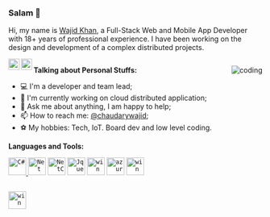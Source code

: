 ### Salam 👋

<!--
**chaudarywajid/chaudarywajid** is a ✨ _special_ ✨ repository because its `README.md` (this file) appears on your GitHub profile.

Here are some ideas to get you started:

- 🔭 I’m currently working on ...
- 🌱 I’m currently learning ...
- 👯 I’m looking to collaborate on ...
- 🤔 I’m looking for help with ...
- 💬 Ask me about ...
- 📫 How to reach me: ...
- 😄 Pronouns: ...
- ⚡ Fun fact: ...
-->

Hi, my name is [Wajid Khan](https://iamwajidkhan.com/), a Full-Stack Web and Mobile App Developer with 18+ years of professional experience. I have been working on the design and development of a complex distributed projects.

<a href="https://www.linkedin.com/in/chaudarywajid/" title="LinkdeIn" rel="nofollow">
  <img align="left" alt="LinkdeIn" width="22px" src="https://cdn.jsdelivr.net/npm/simple-icons@v3/icons/linkedin.svg" data-canonical-src="https://cdn.jsdelivr.net/npm/simple-icons@v3/icons/linkedin.svg" style="max-width: 100%;"></a>    

<a href="https://twitter.com/chaudarywajid" title="Twitter" rel="nofollow">
  <img align="left" alt="Twitter" width="22px" src="https://cdn.jsdelivr.net/npm/simple-icons@v3/icons/twitter.svg" data-canonical-src="https://cdn.jsdelivr.net/npm/simple-icons@v3/icons/twitter.svg" style="max-width: 100%;">
</a>

<a target="_blank" rel="noopener noreferrer" href="https://visitor-badge.glitch.me/badge?page_id=chaudarywajid">
<img src="https://visitor-badge.glitch.me/badge?page_id=chaudarywajid" alt="" data-canonical-src="https://visitor-badge.glitch.me/badge?page_id=chaudarywajid" style="max-width: 100%;"></a></p>

> 
<img alt="coding" align="right"  src="https://user-images.githubusercontent.com/5048841/179458980-cb7dace0-7bfe-4edd-9faa-2e5a916a9e3c.gif" style="max-width: 100%;">

**Talking about Personal Stuffs:**

- 💻 I&#39;m a developer and team lead;
- 🌱 I&#39;m currently working on cloud distributed application;
- 💬 Ask me about anything, I am happy to help;
- 📫 How to reach me: [@chaudarywajid](https://www.linkedin.com/in/chaudarywajid/);
- ⚽ My hobbies: Tech, IoT. Board dev and low level coding.




**Languages and Tools:**

<a href="https://docs.microsoft.com/en-us/dotnet/csharp/" title="C#" rel="nofollow">
    <code><img alt="C#" width="35" height="35" src="https://upload.wikimedia.org/wikipedia/commons/thumb/0/0d/C_Sharp_wordmark.svg/195px-C_Sharp_wordmark.svg.png" style="max-width: 100%;"></code>
  </a>  
  <code><img alt="Net" height="35" src="https://user-images.githubusercontent.com/5048841/179471959-ee299d92-3a4d-428f-8355-705e1dfc0bfa.png" style="max-width: 100%;"></code>
   <code><img alt="NetCore" width="35" src="https://user-images.githubusercontent.com/5048841/179468239-658217ab-0a64-46ef-a1c9-5aedcbe84098.png" style="max-width: 100%;"></code>
   <code><img alt="Jquery" height="35" src="https://user-images.githubusercontent.com/5048841/179473099-04ce3178-83cc-45b5-9d03-d5427f80dad4.png" style="max-width: 100%;"></code>
   <code><img alt="win" height="35" src="https://user-images.githubusercontent.com/5048841/179473805-255d7ebb-6ece-4838-826e-b1ea649988f1.png" style="max-width: 100%;"></code>
     <code><img alt="azure" height="35" src="https://user-images.githubusercontent.com/5048841/179474709-6ed41c2a-b18b-41e7-997d-b7a2f22c1335.png" style="max-width: 100%;"></code>
      <code><img alt="win" height="35" src="https://user-images.githubusercontent.com/5048841/179474882-d85877a1-566e-4229-a554-3f0e9304014c.png" style="max-width: 100%;"></code>
      
 <p dir="auto"></p>  
 <code><img alt="win" height="35" src="https://user-images.githubusercontent.com/5048841/179475059-d778a600-df6a-481d-9f5c-453b2303175c.png" style="max-width: 100%;padding-top: 15px"></code>

      

  <!--
  
  <img alt="Technologies" align="left" src="https://user-images.githubusercontent.com/5048841/179463349-1f580b36-7bef-4e4b-a9e4-bfe159bf0dd3.png" style="max-width: 100%;">

-->
 
 

